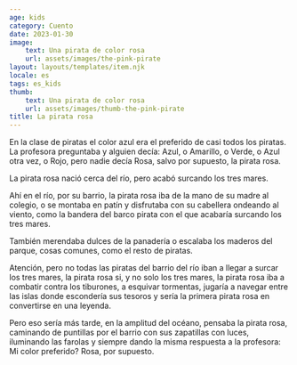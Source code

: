 ```yaml
---
age: kids
category: Cuento
date: 2023-01-30
image:
    text: Una pirata de color rosa
    url: assets/images/the-pink-pirate
layout: layouts/templates/item.njk
locale: es
tags: es_kids
thumb:
    text: Una pirata de color rosa
    url: assets/images/thumb-the-pink-pirate
title: La pirata rosa
---
```


En la clase de piratas el color azul era el preferido de casi todos los piratas. La profesora preguntaba y alguien decía: Azul, o Amarillo, o Verde, o Azul otra vez, o Rojo, pero nadie decía Rosa, salvo por supuesto, la pirata rosa.

La pirata rosa nació cerca del río, pero acabó surcando los tres mares.

Ahí en el río, por su barrio, la pirata rosa iba de la mano de su madre al colegio, o se montaba en patín y disfrutaba con su cabellera ondeando al viento, como la bandera del barco pirata con el que acabaría surcando los tres mares.

También merendaba dulces de la panadería o escalaba los maderos del parque, cosas comunes, como el resto de piratas.

Atención, pero no todas las piratas del barrio del río iban a llegar a surcar los tres mares, la pirata rosa si, y no solo los tres mares, la pirata rosa iba a combatir contra los tiburones, a esquivar tormentas, jugaría a navegar entre las islas donde escondería sus tesoros y sería la primera pirata rosa en convertirse en una leyenda.

Pero eso sería más tarde, en la amplitud del océano, pensaba la pirata rosa, caminando de puntillas por el barrio con sus zapatillas con luces, iluminando las farolas y siempre dando la misma respuesta a la profesora: Mi color preferido? Rosa, por supuesto.
